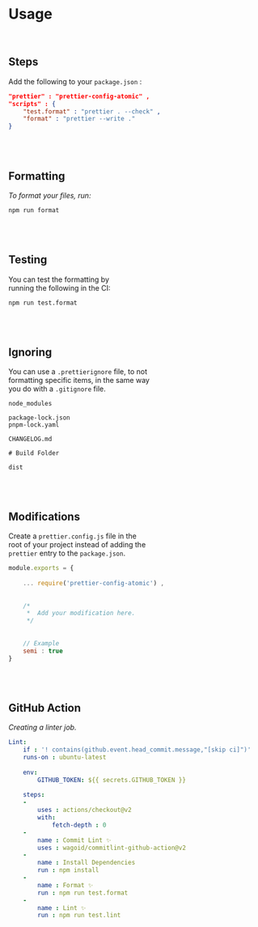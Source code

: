 
# Usage

<br>

## Steps

Add the following to your `package.json` :

```json
"prettier" : "prettier-config-atomic" ,
"scripts" : {
    "test.format" : "prettier . --check" ,
    "format" : "prettier --write ."
}
```

<br>
<br>

## Formatting

*To format your files, run:*

```sh
npm run format
```

<br>
<br>

## Testing

You can test the formatting by <br>
running the following in the CI:
    
```sh
npm run test.format
```

<br>
<br>

## Ignoring

You can use a `.prettierignore` file, to not <br>
formatting specific items, in the same way <br>
you do with a `.gitignore` file.

```prettierignore
node_modules

package-lock.json
pnpm-lock.yaml

CHANGELOG.md

# Build Folder

dist
```

<br>
<br>

## Modifications

Create a `prettier.config.js` file in the <br>
root of your project instead of adding the <br>
`prettier` entry to the `package.json`.

```javascript
module.exports = {
    
    ... require('prettier-config-atomic') ,
    
    
    /*
     *  Add your modification here.
     */
    
    
    // Example
    semi : true
}
```

<br>
<br>

## GitHub Action

*Creating a linter job.*

```yaml
Lint:
    if : '! contains(github.event.head_commit.message,"[skip ci]")'
    runs-on : ubuntu-latest
    
    env:
        GITHUB_TOKEN: ${{ secrets.GITHUB_TOKEN }}
    
    steps:
    - 
        uses : actions/checkout@v2
        with:
            fetch-depth : 0
    - 
        name : Commit Lint ✨
        uses : wagoid/commitlint-github-action@v2
    - 
        name : Install Dependencies
        run : npm install
    - 
        name : Format ✨
        run : npm run test.format
    - 
        name : Lint ✨
        run : npm run test.lint
```

<br>